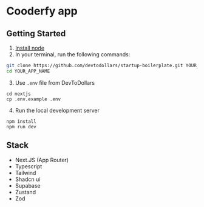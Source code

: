 # Cooderfy app

## Getting Started

1. [Install node](https://nodejs.org/en/download)
2. In your terminal, run the following commands:

```bash
git clone https://github.com/devtodollars/startup-boilerplate.git YOUR_APP_NAME
cd YOUR_APP_NAME
```
3. Use `.env` file from DevToDollars
```
cd nextjs
cp .env.example .env
```
4. Run the local development server
```
npm install
npm run dev
```

## Stack

- Next.JS (App Router)
- Typescript
- Tailwind
- Shadcn ui
- Supabase
- Zustand
- Zod
